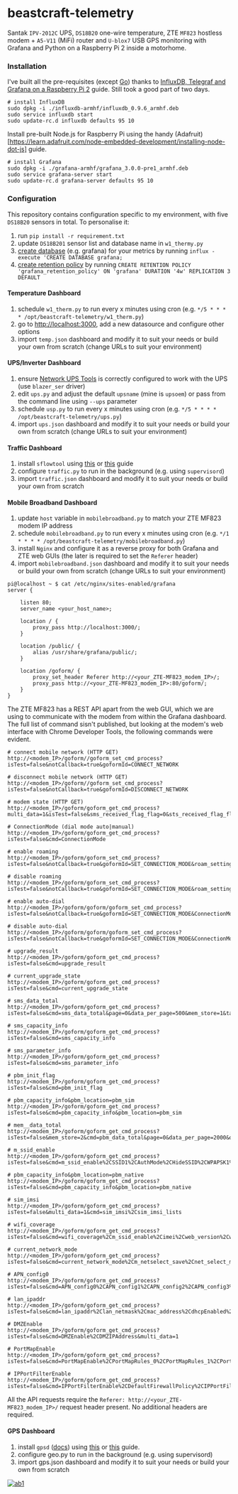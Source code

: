 # beastcraft-telemetry
Santak `IPV-2012C` UPS, `DS18B20` one-wire temperature, ZTE `MF823` hostless modem + `A5-V11` (MiFi) router and `U-blox7` USB GPS monitoring with Grafana and Python on a Raspberry Pi 2 inside a motorhome.

### Installation
I've built all the pre-requisites (except [Go](http://www.aymerick.com/2013/09/24/go_language_on_raspberrypi.html)) thanks to [InfluxDB, Telegraf and Grafana on a Raspberry Pi 2](http://www.aymerick.com/2015/10/07/influxdb-telegraf-grafana-raspberry-pi.html) guide. Still took a good part of two days.

    # install InfluxDB
    sudo dpkg -i ./influxdb-armhf/influxdb_0.9.6_armhf.deb
    sudo service influxdb start
    sudo update-rc.d influxdb defaults 95 10

Install pre-built Node.js for Raspberry Pi using the handy (Adafruit)[https://learn.adafruit.com/node-embedded-development/installing-node-dot-js] guide.

    # install Grafana
    sudo dpkg -i ./grafana-armhf/grafana_3.0.0-pre1_armhf.deb
    sudo service grafana-server start
    sudo update-rc.d grafana-server defaults 95 10
    
### Configuration
This repository contains configuration specific to my environment, with five `DS18B20` sensors in total. To personalise it:

1. run `pip install -r requirement.txt`
2. update `DS18B201` sensor list and database name in `w1_thermy.py`
3. [create database](https://influxdb.com/docs/v0.9/query_language/database_management.html#create-a-database-with-create-database) (e.g. grafana) for your metrics by running `influx -execute 'CREATE DATABASE grafana;`
4. [create retention policy](https://influxdb.com/docs/v0.9/query_language/database_management.html#retention-policy-management) by running `CREATE RETENTION POLICY 'grafana_retention_policy' ON 'grafana' DURATION '4w' REPLICATION 3 DEFAULT`

#### Temperature Dashboard

1. schedule `w1_therm.py` to run every x minutes using cron (e.g. `*/5 * * * * /opt/beastcraft-telemetry/w1_therm.py`)
2. go to [http://localhost:3000](http://localhost:3000), add a new datasource and configure other options
3. import `temp.json` dashboard and modify it to suit your needs or build your own from scratch (change URLs to suit your environment)

#### UPS/Inverter Dashboard

1. ensure [Network UPS Tools](http://www.networkupstools.org/) is correctly configured to work with the UPS (use `blazer_ser` driver)
2. edit `ups.py` and adjust the default `upsname` (mine is `upsoem`) or pass from the command line using `--ups` parameter
3. schedule `usp.py` to run every x minutes using cron (e.g. `*/5 * * * * /opt/beastcraft-telemetry/ups.py`)
4. import `ups.json` dashboard and modify it to suit your needs or build your own from scratch (change URLs to suit your environment)

#### Traffic Dashboard

1. install `sflowtool` using [this](http://blog.sflow.com/2011/12/sflowtool.html) or [this](http://blog.belodedenko.me/2014/06/pretty-dashboards-with-fortios-sflow.html) guide
2. configure `traffic.py` to run in the background (e.g. using `supervisord`)
3. import `traffic.json` dashboard and modify it to suit your needs or build your own from scratch

#### Mobile Broadband Dashboard

1. update `host` variable in `mobilebroadband.py` to match your ZTE MF823 modem IP address
2. schedule `mobilebroadband.py` to run every x minutes using cron (e.g. `*/1 * * * * /opt/beastcraft-telemetry/mobilebroadband.py`)
3. install `Nginx` and configure it as a reverse proxy for both Grafana and ZTE web GUIs (the later is required to set the `Referer` header)
4. import `mobilebroadband.json` dashboard and modify it to suit your needs or build your own from scratch (change URLs to suit your environment)

````
pi@localhost ~ $ cat /etc/nginx/sites-enabled/grafana
server {

	listen 80;
	server_name <your_host_name>;

	location / {
		proxy_pass http://localhost:3000/;
	}

	location /public/ {
		alias /usr/share/grafana/public/;
	}

	location /goform/ {
		proxy_set_header Referer http://<your_ZTE-MF823_modem_IP>/;
		proxy_pass http://<your_ZTE-MF823_modem_IP>:80/goform/;
	}
}
````

The ZTE MF823 has a REST API apart from the web GUI, which we are using to communicate with the modem from within the Grafana dashboard. The full list of command sisn't published, but looking at the modem's web interface with Chrome Developer Tools, the following commands were evident.

```
# connect mobile network (HTTP GET)
http://<modem_IP>/goform//goform_set_cmd_process?isTest=false&notCallback=true&goformId=CONNECT_NETWORK

# disconnect mobile network (HTTP GET)
http://<modem_IP>/goform//goform_set_cmd_process?isTest=false&notCallback=true&goformId=DISCONNECT_NETWORK

# modem state (HTTP GET)
http://<modem_IP>/goform/goform_get_cmd_process?multi_data=1&isTest=false&sms_received_flag_flag=0&sts_received_flag_flag=0&cmd=modem_main_state%2Cpin_status%2Cloginfo%2Cnew_version_state%2Ccurrent_upgrade_state%2Cis_mandatory%2Csms_received_flag%2Csts_received_flag%2Csignalbar%2Cnetwork_type%2Cnetwork_provider%2Cppp_status%2CEX_SSID1%2Cex_wifi_status%2CEX_wifi_profile%2Cm_ssid_enable%2Csms_unread_num%2CRadioOff%2Csimcard_roam%2Clan_ipaddr%2Cstation_mac%2Cbattery_charging%2Cbattery_vol_percent%2Cbattery_pers%2Cspn_display_flag%2Cplmn_display_flag%2Cspn_name_data%2Cspn_b1_flag%2Cspn_b2_flag%2Crealtime_tx_bytes%2Crealtime_rx_bytes%2Crealtime_time%2Crealtime_tx_thrpt%2Crealtime_rx_thrpt%2Cmonthly_rx_bytes%2Cmonthly_tx_bytes%2Cmonthly_time%2Cdate_month%2Cdata_volume_limit_switch%2Cdata_volume_limit_size%2Cdata_volume_alert_percent%2Cdata_volume_limit_unit%2Croam_setting_option%2Cupg_roam_switch%2Chplmn

# ConnectionMode (dial mode auto|manual)
http://<modem_IP>/goform/goform_get_cmd_process?isTest=false&cmd=ConnectionMode

# enable roaming
http://<modem_IP>/goform/goform_set_cmd_process?isTest=false&notCallback=true&goformId=SET_CONNECTION_MODE&roam_setting_option=on

# disable roaming
http://<modem_IP>/goform/goform_set_cmd_process?isTest=false&notCallback=true&goformId=SET_CONNECTION_MODE&roam_setting_option=off

# enable auto-dial
http://<modem_IP>/goform/goform/goform_set_cmd_process?isTest=false&notCallback=true&goformId=SET_CONNECTION_MODE&ConnectionMode=auto_dial

# disable auto-dial
http://<modem_IP>/goform/goform/goform_set_cmd_process?isTest=false&notCallback=true&goformId=SET_CONNECTION_MODE&ConnectionMode=manual_dial

# upgrade_result
http://<modem_IP>/goform/goform_get_cmd_process?isTest=false&cmd=upgrade_result

# current_upgrade_state
http://<modem_IP>/goform/goform_get_cmd_process?isTest=false&cmd=current_upgrade_state

# sms_data_total
http://<modem_IP>/goform/goform_get_cmd_process?isTest=false&cmd=sms_data_total&page=0&data_per_page=500&mem_store=1&tags=10&order_by=order+by+id+desc

# sms_capacity_info
http://<modem_IP>/goform/goform_get_cmd_process?isTest=false&cmd=sms_capacity_info

# sms_parameter_info
http://<modem_IP>/goform/goform_get_cmd_process?isTest=false&cmd=sms_parameter_info

# pbm_init_flag
http://<modem_IP>/goform/goform_get_cmd_process?isTest=false&cmd=pbm_init_flag

# pbm_capacity_info&pbm_location=pbm_sim
http://<modem_IP>/goform/goform_get_cmd_process?isTest=false&cmd=pbm_capacity_info&pbm_location=pbm_sim

# mem__data_total
http://<modem_IP>/goform/goform_get_cmd_process?isTest=false&mem_store=2&cmd=pbm_data_total&page=0&data_per_page=2000&orderBy=name&isAsc=true

# m_ssid_enable
http://<modem_IP>/goform/goform_get_cmd_process?isTest=false&cmd=m_ssid_enable%2CSSID1%2CAuthMode%2CHideSSID%2CWPAPSK1%2CMAX_Access_num%2CEncrypType%2Cm_SSID%2Cm_AuthMode%2Cm_HideSSID%2Cm_WPAPSK1%2Cm_MAX_Access_num%2Cm_EncrypType&multi_data=1

# pbm_capacity_info&pbm_location=pbm_native
http://<modem_IP>/goform/goform_get_cmd_process?isTest=false&cmd=pbm_capacity_info&pbm_location=pbm_native

# sim_imsi
http://<modem_IP>/goform/goform_get_cmd_process?isTest=false&multi_data=1&cmd=sim_imsi%2Csim_imsi_lists

# wifi_coverage
http://<modem_IP>/goform/goform_get_cmd_process?isTest=false&cmd=wifi_coverage%2Cm_ssid_enable%2Cimei%2Cweb_version%2Cwa_inner_version%2Chardware_version%2CMAX_Access_num%2CSSID1%2Cm_SSID%2Cm_HideSSID%2Cm_MAX_Access_num%2Clan_ipaddr%2Cwan_active_band%2Cmac_address%2Cmsisdn%2CLocalDomain%2Cwan_ipaddr%2Cipv6_wan_ipaddr%2Cipv6_pdp_type%2Cpdp_type%2Cppp_status%2Csim_iccid%2Csim_imsi%2Crmcc%2Crmnc%2Crssi%2Crscp%2Clte_rsrp%2Cecio%2Clte_snr%2Cnetwork_type%2Clte_rssi%2Clac_code%2Ccell_id%2Clte_pci%2Cdns_mode%2Cprefer_dns_manual%2Cstandby_dns_manual%2Cprefer_dns_auto%2Cstandby_dns_auto%2Cipv6_dns_mode%2Cipv6_prefer_dns_manual%2Cipv6_standby_dns_manual%2Cipv6_prefer_dns_auto%2Cipv6_standby_dns_auto%2Cmodel_name&multi_data=1

# current_network_mode
http://<modem_IP>/goform/goform_get_cmd_process?isTest=false&cmd=current_network_mode%2Cm_netselect_save%2Cnet_select_mode%2Cm_netselect_contents%2Cnet_select%2Cppp_status%2Cmodem_main_state%2Clte_band_lock%2Cwcdma_band_lock&multi_data=1

# APN_config0
http://<modem_IP>/goform/goform_get_cmd_process?isTest=false&cmd=APN_config0%2CAPN_config1%2CAPN_config2%2CAPN_config3%2CAPN_config4%2CAPN_config5%2CAPN_config6%2CAPN_config7%2CAPN_config8%2CAPN_config9%2CAPN_config10%2CAPN_config11%2CAPN_config12%2CAPN_config13%2CAPN_config14%2CAPN_config15%2CAPN_config16%2CAPN_config17%2CAPN_config18%2CAPN_config19%2Cipv6_APN_config0%2Cipv6_APN_config1%2Cipv6_APN_config2%2Cipv6_APN_config3%2Cipv6_APN_config4%2Cipv6_APN_config5%2Cipv6_APN_config6%2Cipv6_APN_config7%2Cipv6_APN_config8%2Cipv6_APN_config9%2Cipv6_APN_config10%2Cipv6_APN_config11%2Cipv6_APN_config12%2Cipv6_APN_config13%2Cipv6_APN_config14%2Cipv6_APN_config15%2Cipv6_APN_config16%2Cipv6_APN_config17%2Cipv6_APN_config18%2Cipv6_APN_config19%2Cm_profile_name%2Cprofile_name%2Cwan_dial%2Capn_select%2Cpdp_type%2Cpdp_select%2Cpdp_addr%2Cindex%2CCurrent_index%2Capn_auto_config%2Cipv6_apn_auto_config%2Capn_mode%2Cwan_apn%2Cppp_auth_mode%2Cppp_username%2Cppp_passwd%2Cdns_mode%2Cprefer_dns_manual%2Cstandby_dns_manual%2Cipv6_wan_apn%2Cipv6_pdp_type%2Cipv6_ppp_auth_mode%2Cipv6_ppp_username%2Cipv6_ppp_passwd%2Cipv6_dns_mode%2Cipv6_prefer_dns_manual%2Cipv6_standby_dns_manual&multi_data=1

# lan_ipaddr
http://<modem_IP>/goform/goform_get_cmd_process?isTest=false&cmd=lan_ipaddr%2Clan_netmask%2Cmac_address%2CdhcpEnabled%2CdhcpStart%2CdhcpEnd%2CdhcpLease_hour&multi_data=1

# DMZEnable
http://<modem_IP>/goform/goform_get_cmd_process?isTest=false&cmd=DMZEnable%2CDMZIPAddress&multi_data=1

# PortMapEnable
http://<modem_IP>/goform/goform_get_cmd_process?isTest=false&cmd=PortMapEnable%2CPortMapRules_0%2CPortMapRules_1%2CPortMapRules_2%2CPortMapRules_3%2CPortMapRules_4%2CPortMapRules_5%2CPortMapRules_6%2CPortMapRules_7%2CPortMapRules_8%2CPortMapRules_9&multi_data=1

# IPPortFilterEnable
http://<modem_IP>/goform/goform_get_cmd_process?isTest=false&cmd=IPPortFilterEnable%2CDefaultFirewallPolicy%2CIPPortFilterRules_0%2CIPPortFilterRules_1%2CIPPortFilterRules_2%2CIPPortFilterRules_3%2CIPPortFilterRules_4%2CIPPortFilterRules_5%2CIPPortFilterRules_6%2CIPPortFilterRules_7%2CIPPortFilterRules_8%2CIPPortFilterRules_9%2CIPPortFilterRulesv6_0%2CIPPortFilterRulesv6_1%2CIPPortFilterRulesv6_2%2CIPPortFilterRulesv6_3%2CIPPortFilterRulesv6_4%2CIPPortFilterRulesv6_5%2CIPPortFilterRulesv6_6%2CIPPortFilterRulesv6_7%2CIPPortFilterRulesv6_8%2CIPPortFilterRulesv6_9&multi_data=1
```

All the API requests require the `Referer: http://<your_ZTE-MF823_modem_IP>/` request header present. No additional headers are required.

#### GPS Dashboard
1. install `gpsd` ([docs](http://www.catb.org/gpsd/)) using [this](http://www.danmandle.com/blog/getting-gpsd-to-work-with-python/) or [this](http://blog.perrygeo.net/2007/05/27/python-gpsd-bindings/) guide.
2. configure geo.py to run in the background (e.g. using supervisord)
3. import gps.json dashboard and modify it to suit your needs or build your own from scratch

[![ab1](https://avatars2.githubusercontent.com/u/2033996?v=3&s=96)](http://ab77.github.io/)
